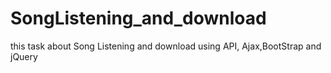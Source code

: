 # SongListening_and_download
 this task about Song Listening and download  using API, Ajax,BootStrap and jQuery
